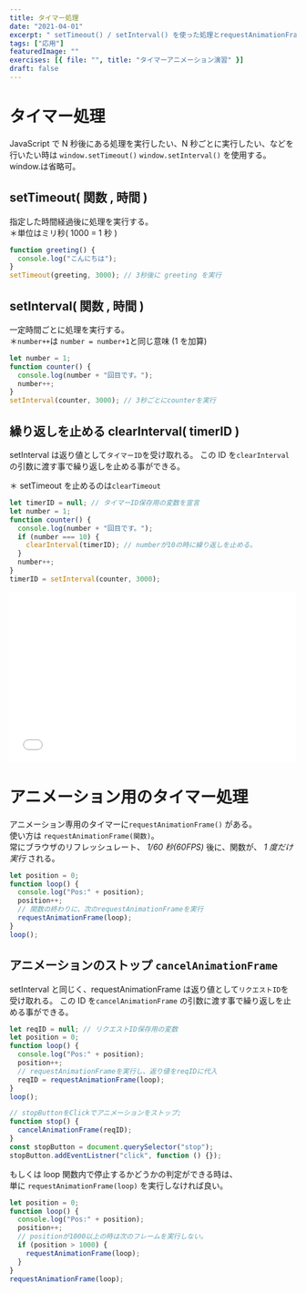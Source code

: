 ```yaml
---
title: タイマー処理
date: "2021-04-01"
excerpt: " setTimeout() / setInterval() を使った処理とrequestAnimationFrame() を使ったアニメーション"
tags: ["応用"]
featuredImage: ""
exercises: [{ file: "", title: "タイマーアニメーション演習" }]
draft: false
---
```


# タイマー処理

JavaScript で N 秒後にある処理を実行したい、N 秒ごとに実行したい、などを行いたい時は
`window.setTimeout()` `window.setInterval()` を使用する。 window.は省略可。

## setTimeout( 関数 , 時間 )

指定した時間経過後に処理を実行する。  
＊単位はミリ秒( 1000 = 1 秒 )

```js
function greeting() {
  console.log("こんにちは");
}
setTimeout(greeting, 3000); // 3秒後に greeting を実行
```

## setInterval( 関数 , 時間 )

一定時間ごとに処理を実行する。  
＊`number++`は `number = number+1`と同じ意味 (1 を加算)

```js
let number = 1;
function counter() {
  console.log(number + "回目です。");
  number++;
}
setInterval(counter, 3000); // 3秒ごとにcounterを実行
```

## 繰り返しを止める clearInterval( timerID )

setInterval は返り値として`タイマーID`を受け取れる。
この ID を`clearInterval`の引数に渡す事で繰り返しを止める事ができる。

＊ setTimeout を止めるのは`clearTimeout`

```js
let timerID = null; // タイマーID保存用の変数を宣言
let number = 1;
function counter() {
  console.log(number + "回目です。");
  if (number === 10) {
    clearInterval(timerID); // numberが10の時に繰り返しを止める。
  }
  number++;
}
timerID = setInterval(counter, 3000);
```

<iframe width="100%" height="300" src="//jsfiddle.net/sk_rt/uqphb3wr/embedded/result,js,html,css/dark/" allowfullscreen="allowfullscreen" allowpaymentrequest frameborder="0"></iframe>

# アニメーション用のタイマー処理

アニメーション専用のタイマーに`requestAnimationFrame()` がある。  
使い方は `requestAnimationFrame(関数)`。  
常にブラウザのリフレッシュレート、 _1/60 秒(60FPS)_ 後に、関数が、 _1 度だけ実行_ される。

```js
let position = 0;
function loop() {
  console.log("Pos:" + position);
  position++;
  // 関数の終わりに、次のrequestAnimationFrameを実行
  requestAnimationFrame(loop);
}
loop();
```

## アニメーションのストップ `cancelAnimationFrame`

setInterval と同じく、requestAnimationFrame は返り値として`リクエストID`を受け取れる。
この ID を`cancelAnimationFrame` の引数に渡す事で繰り返しを止める事ができる。

```js
let reqID = null; // リクエストID保存用の変数
let position = 0;
function loop() {
  console.log("Pos:" + position);
  position++;
  // requestAnimationFrameを実行し、返り値をreqIDに代入
  reqID = requestAnimationFrame(loop);
}
loop();

// stopButtonをClickでアニメーションをストップ;
function stop() {
  cancelAnimationFrame(reqID);
}
const stopButton = document.querySelector("stop");
stopButton.addEventListner("click", function () {});
```

もしくは loop 関数内で停止するかどうかの判定ができる時は、  
単に `requestAnimationFrame(loop)` を実行しなければ良い。

```js
let position = 0;
function loop() {
  console.log("Pos:" + position);
  position++;
  // positionが1000以上の時は次のフレームを実行しない。
  if (position > 1000) {
    requestAnimationFrame(loop);
  }
}
requestAnimationFrame(loop);
```

<!-- # setInterval を使ったアニメーション

## 例 1

<iframe height="400" style="width: 100%;" scrolling="no" title="setInterval" src="https://codepen.io/RsakaiForEducation/embed/bGGVVxr?height=265&theme-id=0&default-tab=js,result" frameborder="no" allowtransparency="true" allowfullscreen="true">
  See the Pen <a href='https://codepen.io/RsakaiForEducation/pen/bGGVVxr'>setInterval</a> by R Sakai
  (<a href='https://codepen.io/RsakaiForEducation'>@RsakaiForEducation</a>) on <a href='https://codepen.io'>CodePen</a>.
</iframe>

## 例 2 -->
<!--
`Math.sin()` `Math.cos()` を使った円運動。
＊サインもコサインも常に -1〜1 の値になる。

参考： [Math.sin()](http://www.htmq.com/js/math_sin.shtml)

<iframe height="500" style="width: 100%;" scrolling="no" title="setInterval+sin()/cos()" src="https://codepen.io/RsakaiForEducation/embed/ZEEbbPm?height=265&theme-id=0&default-tab=js,result" frameborder="no" allowtransparency="true" allowfullscreen="true">
  See the Pen <a href='https://codepen.io/RsakaiForEducation/pen/ZEEbbPm'>setInterval+sin()/cos()</a> by R Sakai
  (<a href='https://codepen.io/RsakaiForEducation'>@RsakaiForEducation</a>) on <a href='https://codepen.io'>CodePen</a>.
</iframe>

## 例 3

click イベントでアニメーションの開始/停止

<iframe height="400" style="width: 100%;" scrolling="no" title="setInterval+event" src="https://codepen.io/RsakaiForEducation/embed/xxxwZOG?height=265&theme-id=0&default-tab=js,result" frameborder="no" allowtransparency="true" allowfullscreen="true">
  See the Pen <a href='https://codepen.io/RsakaiForEducation/pen/xxxwZOG'>setInterval+event</a> by R Sakai
  (<a href='https://codepen.io/RsakaiForEducation'>@RsakaiForEducation</a>) on <a href='https://codepen.io'>CodePen</a>.
</iframe>

<iframe height="400" style="width: 100%;" scrolling="no" title="requestAnimationFrame" src="https://codepen.io/RsakaiForEducation/embed/dyyYGmW?height=265&theme-id=0&default-tab=js,result" frameborder="no" allowtransparency="true" allowfullscreen="true">
  See the Pen <a href='https://codepen.io/RsakaiForEducation/pen/dyyYGmW'>requestAnimationFrame</a> by R Sakai
  (<a href='https://codepen.io/RsakaiForEducation'>@RsakaiForEducation</a>) on <a href='https://codepen.io'>CodePen</a>.
</iframe> -->
